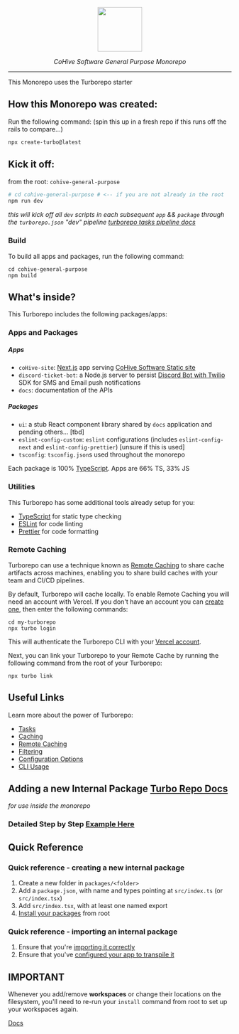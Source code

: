 <p align="center">
  <img src="https://res.cloudinary.com/dbdyc4klu/image/upload/v1690063149/Circle_Logo_Light_Text_Square_q1aowf.png" width="100"/>
</p>
<p align="center"><em>CoHive Software General Purpose Monorepo</em></p>

---

This Monorepo uses the Turborepo starter

## How this Monorepo was created:

Run the following command:
(spin this up in a fresh repo if this runs off the rails to compare...)

```sh
npx create-turbo@latest
```

## Kick it off:
from the root: `cohive-general-purpose`
```sh
# cd cohive-general-purpose # <-- if you are not already in the root
npm run dev
```
_this will kick off all `dev` scripts in each subsequent `app` && `package` through the `turborepo.json` "dev" pipeline_
_[turborepo tasks pipeline docs](https://turbo.build/repo/docs/handbook/dev#setup-with-turborepo)_

### Build

To build all apps and packages, run the following command:

```
cd cohive-general-purpose
npm build
```

## What's inside?

This Turborepo includes the following packages/apps:

### Apps and Packages
##### Apps
- `coHive-site`: [Next.js](https://nextjs.org/) app serving [CoHive Software Static site](https://github.com/CoHive-Software/CoHive-Site)
- `discord-ticket-bot`: a Node.js server to persist [Discord Bot with Twilio](https://github.com/CoHive-Software/discord-ticket-bot) SDK for SMS and Email push notifications
- `docs`: documentation of the APIs
##### Packages
- `ui`: a stub React component library shared by `docs` application and pending others... [tbd]
- `eslint-config-custom`: `eslint` configurations (includes `eslint-config-next` and `eslint-config-prettier`) [unsure if this is used]
- `tsconfig`: `tsconfig.json`s used throughout the monorepo

Each package is 100% [TypeScript](https://www.typescriptlang.org/).
Apps are 66% TS, 33% JS

### Utilities

This Turborepo has some additional tools already setup for you:

- [TypeScript](https://www.typescriptlang.org/) for static type checking
- [ESLint](https://eslint.org/) for code linting
- [Prettier](https://prettier.io) for code formatting

### Remote Caching

Turborepo can use a technique known as [Remote Caching](https://turbo.build/repo/docs/core-concepts/remote-caching) to share cache artifacts across machines, enabling you to share build caches with your team and CI/CD pipelines.

By default, Turborepo will cache locally. To enable Remote Caching you will need an account with Vercel. If you don't have an account you can [create one](https://vercel.com/signup), then enter the following commands:

```
cd my-turborepo
npx turbo login
```

This will authenticate the Turborepo CLI with your [Vercel account](https://vercel.com/docs/concepts/personal-accounts/overview).

Next, you can link your Turborepo to your Remote Cache by running the following command from the root of your Turborepo:

```
npx turbo link
```

## Useful Links

Learn more about the power of Turborepo:

- [Tasks](https://turbo.build/repo/docs/core-concepts/monorepos/running-tasks)
- [Caching](https://turbo.build/repo/docs/core-concepts/caching)
- [Remote Caching](https://turbo.build/repo/docs/core-concepts/remote-caching)
- [Filtering](https://turbo.build/repo/docs/core-concepts/monorepos/filtering)
- [Configuration Options](https://turbo.build/repo/docs/reference/configuration)
- [CLI Usage](https://turbo.build/repo/docs/reference/command-line-reference)

## Adding a new Internal Package [Turbo Repo Docs](https://turbo.build/repo/docs/handbook/sharing-code/internal-packages)
_for use inside the monorepo_
### Detailed Step by Step [Example Here](./ADD_MONO_REPO_PACKAGE.md)

## Quick Reference
### Quick reference - creating a new internal package
1. Create a new folder in `packages/<folder>`
2. Add a `package.json`, with name and types pointing at `src/index.ts` (or `src/index.tsx`)
3. Add `src/index.tsx`, with at least one named export
4. [Install your packages](https://turbo.build/repo/docs/handbook/package-installation) from root

### Quick reference - importing an internal package
1. Ensure that you're [importing it correctly](https://turbo.build/repo/docs/handbook/sharing-code/internal-packages#3-import-the-package)
2. Ensure that you've [configured your app to transpile it](https://turbo.build/repo/docs/handbook/sharing-code/internal-packages#6-configuring-your-app)

## IMPORTANT

Whenever you add/remove **workspaces** or change their locations on the filesystem, you'll need to re-run your `install` command from root to set up your workspaces again.

[Docs](https://turbo.build/repo/docs/handbook/workspaces#managing-workspaces)
